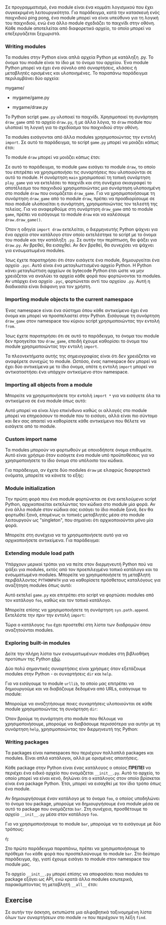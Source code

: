 Σε προγραμματισμό, ένα module είναι ένα κομμάτι λογισμικού που έχει συγκεκριμένη λειτουργικότητα. Για παράδειγμα, κατά την κατασκευή ενός παιχνιδιού ping pong, ένα module μπορεί να είναι υπεύθυνο για τη λογική του παιχνιδιού, ενώ ένα άλλο module σχεδιάζει το παιχνίδι στην οθόνη. Κάθε module αποτελείται από διαφορετικό αρχείο, το οποίο μπορεί να επεξεργάζεται ξεχωριστά.

### Writing modules

Τα modules στην Python είναι απλά αρχεία Python με κατάληξη .py. Το όνομα του module είναι το ίδιο με το όνομα του αρχείου. Ένα module Python μπορεί να έχει ένα σύνολο από συναρτήσεις, κλάσεις ή μεταβλητές ορισμένες και υλοποιημένες. Το παραπάνω παράδειγμα περιλαμβάνει δύο αρχεία:

mygame/

- mygame/game.py

- mygame/draw.py

Το Python script `game.py` υλοποιεί το παιχνίδι. Χρησιμοποιεί τη συνάρτηση `draw_game` από το αρχείο `draw.py`, 
ή με άλλα λόγια, το `draw` module που υλοποιεί τη λογική για το σχεδίασμα του παιχνιδιού στην οθόνη.

Τα modules εισάγονται από άλλα modules χρησιμοποιώντας την εντολή `import`. Σε αυτό το παράδειγμα, το script `game.py` μπορεί να μοιάζει κάπως έτσι:

Το module `draw` μπορεί να μοιάζει κάπως έτσι:

Σε αυτό το παράδειγμα, το module `game` εισάγει το module `draw`, το οποίο του επιτρέπει να χρησιμοποιήσει τις συναρτήσεις που υλοποιούνται σε αυτό το module. Η συνάρτηση `main` χρησιμοποιεί τη τοπική συνάρτηση `play_game` για να εκτελέσει το παιχνίδι και στη συνέχεια σκιαγραφεί το αποτέλεσμα του παιχνιδιού χρησιμοποιώντας μια συνάρτηση υλοποιημένη στο module `draw` που ονομάζεται `draw_game`. Για να χρησιμοποιήσουμε τη συνάρτηση `draw_game` από το module `draw`, πρέπει να προσδιορίσουμε σε ποιο module υλοποιείται η συνάρτηση, χρησιμοποιώντας τον τελεστή της τελείας. Για να αναφερθούμε στη συνάρτηση `draw_game` από το module `game`, πρέπει να εισάγουμε το module `draw` και να καλέσουμε `draw.draw_game()`.

Όταν η οδηγία `import draw` εκτελείται, ο διερμηνευτής Python ψάχνει για ένα αρχείο στον κατάλογο στον οποίο εκτελέστηκε το script με το όνομα του module και την κατάληξη `.py`. Σε αυτήν την περίπτωση, θα ψάξει για `draw.py`. Αν βρεθεί, θα εισαχθεί. Αν δεν βρεθεί, θα συνεχίσει να ψάχνει για ενσωματωμένα modules.

Ίσως έχετε παρατηρήσει ότι όταν εισάγετε ένα module, δημιουργείται ένα αρχείο `.pyc`. Αυτό είναι ένα μεταγλωττισμένο αρχείο Python. Η Python κάνει μεταγλώττιση αρχείων σε bytecode Python έτσι ώστε να μην χρειάζεται να αναλύει τα αρχεία κάθε φορά που φορτώνονται τα modules. Αν υπάρχει ένα αρχείο `.pyc`, φορτώνεται αντί του αρχείου `.py`. Αυτή η διαδικασία είναι διάφανη για τον χρήστη.

### Importing module objects to the current namespace

Ένας namespace είναι ένα σύστημα όπου κάθε αντικείμενο έχει ένα όνομα και μπορεί να προσπελαστεί στην Python. Εισάγουμε τη συνάρτηση `draw_game` στον namespace του κύριου script χρησιμοποιώντας την εντολή `from`.

Ίσως έχετε παρατηρήσει ότι σε αυτό το παράδειγμα, το όνομα του module δεν προηγείται του `draw_game`, επειδή έχουμε καθορίσει το όνομα του module χρησιμοποιώντας την εντολή `import`.

Τα πλεονεκτήματα αυτής της σημειογραφίας είναι ότι δεν χρειάζεται να αναφέρετε συνεχώς το module. Ωστόσο, ένας namespace δεν μπορεί να έχει δύο αντικείμενα με το ίδιο όνομα, οπότε η εντολή `import` μπορεί να αντικαταστήσει ένα υπάρχον αντικείμενο στον namespace.

### Importing all objects from a module

Μπορείτε να χρησιμοποιήσετε την εντολή `import *` για να εισάγετε όλα τα αντικείμενα σε ένα module όπως αυτό:

Αυτό μπορεί να είναι λίγο επικίνδυνο καθώς οι αλλαγές στο module μπορεί να επηρεάσουν το module που το εισάγει, αλλά είναι πιο σύντομο και δεν σας απαιτεί να καθορίσετε κάθε αντικείμενο που θέλετε να εισάγετε από το module.

### Custom import name

Τα modules μπορούν να φορτωθούν με οποιοδήποτε όνομα επιθυμείτε. Αυτό είναι χρήσιμο όταν εισάγετε ένα module υπό προϋποθέσεις για να χρησιμοποιήσετε το ίδιο όνομα στο υπόλοιπο του κώδικα.

Για παράδειγμα, αν έχετε δύο modules `draw` με ελαφρώς διαφορετικά ονόματα, μπορείτε να κάνετε το εξής:

### Module initialization

Την πρώτη φορά που ένα module φορτώνεται σε ένα εκτελούμενο script Python, αρχικοποιείται εκτελώντας τον κώδικα στο module μία φορά. Αν ένα άλλο module στον κώδικα σας εισάγει το ίδιο module ξανά, δεν θα φορτωθεί ξανά, επομένως οι τοπικές μεταβλητές μέσα στο module λειτουργούν ως "singleton", που σημαίνει ότι αρχικοποιούνται μόνο μία φορά.

Μπορείτε στη συνέχεια να το χρησιμοποιήσετε αυτό για να αρχικοποιήσετε αντικείμενα.
Για παράδειγμα:

### Extending module load path

Υπάρχουν μερικοί τρόποι για να πείτε στον διερμηνευτή Python πού να ψάξει για modules, εκτός από τον προεπιλεγμένο τοπικό κατάλογο και τα ενσωματωμένα modules. Μπορείτε να χρησιμοποιήσετε τη μεταβλητή περιβάλλοντος `PYTHONPATH` για να καθορίσετε πρόσθετους καταλόγους για αναζήτηση modules όπως αυτό:

Αυτό εκτελεί `game.py` και επιτρέπει στο script να φορτώσει modules από τον κατάλογο `foo`, καθώς και τον τοπικό κατάλογο.

Μπορείτε επίσης να χρησιμοποιήσετε τη συνάρτηση `sys.path.append`. Εκτελέστε την *πριν* την εντολή `import`:

Τώρα ο κατάλογος `foo` έχει προστεθεί στη λίστα των διαδρομών όπου αναζητούνται modules.

### Exploring built-in modules

Δείτε την πλήρη λίστα των ενσωματωμένων modules στη βιβλιοθήκη προτύπων της Python [εδώ](https://docs.python.org/3/library/).

Δύο πολύ σημαντικές συναρτήσεις είναι χρήσιμες όταν εξετάζουμε modules στην Python - οι συναρτήσεις `dir` και `help`.

Για να εισάγουμε το module `urllib`, το οποίο μας επιτρέπει να δημιουργούμε και να διαβάζουμε δεδομένα από URLs, εισάγουμε το module:

Μπορούμε να αναζητήσουμε ποιες συναρτήσεις υλοποιούνται σε κάθε module χρησιμοποιώντας τη συνάρτηση `dir`:

Όταν βρούμε τη συνάρτηση στο module που θέλουμε να χρησιμοποιήσουμε, μπορούμε να διαβάσουμε περισσότερα για αυτήν με τη συνάρτηση `help`, χρησιμοποιώντας τον διερμηνευτή της Python:

### Writing packages

Τα packages είναι namespaces που περιέχουν πολλαπλά packages και modules. Είναι απλά κατάλογοι, αλλά με ορισμένες απαιτήσεις.

Κάθε package στην Python είναι ένας κατάλογος ο οποίος **ΠΡΕΠΕΙ** να περιέχει ένα ειδικό αρχείο που ονομάζεται `__init__.py`. Αυτό το αρχείο, το οποίο μπορεί να είναι κενό, δηλώνει ότι ο κατάλογος στον οποίο βρίσκεται είναι ένα package Python. Έτσι, μπορεί να εισαχθεί με τον ίδιο τρόπο όπως ένα module.

Αν δημιουργήσουμε έναν κατάλογο με το όνομα `foo`, ο οποίος υποδηλώνει το όνομα του package, μπορούμε να δημιουργήσουμε ένα module μέσα σε αυτό το package που ονομάζεται `bar`. Στη συνέχεια, προσθέτουμε το αρχείο `__init__.py` μέσα στον κατάλογο `foo`.

Για να χρησιμοποιήσουμε το module `bar`, μπορούμε να το εισάγουμε με δύο τρόπους:

ή:

Στο πρώτο παράδειγμα παραπάνω, πρέπει να χρησιμοποιήσουμε το πρόθεμα `foo` κάθε φορά που προσπελαύνουμε το module `bar`. Στο δεύτερο παράδειγμα, όχι, γιατί έχουμε εισάγει το module στον namespace του module μας.

Το αρχείο `__init__.py` μπορεί επίσης να αποφασίσει ποια modules το package εξάγει ως API, ενώ κρατά άλλα modules εσωτερικά, παρακάμπτοντας τη μεταβλητή `__all__` έτσι:

Exercise
--------

Σε αυτήν την άσκηση, εκτυπώστε μια αλφαβητικά ταξινομημένη λίστα όλων των συναρτήσεων στο module `re` που περιέχουν τη λέξη `find`.